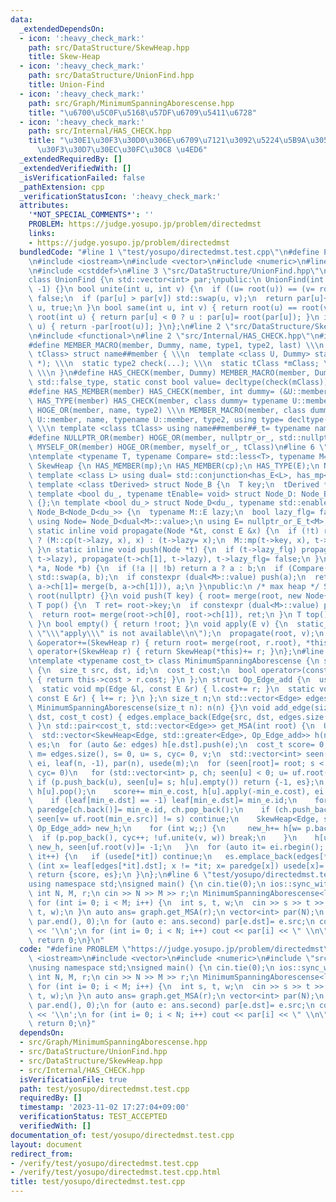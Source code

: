 ```yaml
---
data:
  _extendedDependsOn:
  - icon: ':heavy_check_mark:'
    path: src/DataStructure/SkewHeap.hpp
    title: Skew-Heap
  - icon: ':heavy_check_mark:'
    path: src/DataStructure/UnionFind.hpp
    title: Union-Find
  - icon: ':heavy_check_mark:'
    path: src/Graph/MinimumSpanningAborescense.hpp
    title: "\u6700\u5C0F\u5168\u57DF\u6709\u5411\u6728"
  - icon: ':heavy_check_mark:'
    path: src/Internal/HAS_CHECK.hpp
    title: "\u30E1\u30F3\u30D0\u306E\u6709\u7121\u3092\u5224\u5B9A\u3059\u308B\u30C6\
      \u30F3\u30D7\u30EC\u30FC\u30C8 \u4ED6"
  _extendedRequiredBy: []
  _extendedVerifiedWith: []
  _isVerificationFailed: false
  _pathExtension: cpp
  _verificationStatusIcon: ':heavy_check_mark:'
  attributes:
    '*NOT_SPECIAL_COMMENTS*': ''
    PROBLEM: https://judge.yosupo.jp/problem/directedmst
    links:
    - https://judge.yosupo.jp/problem/directedmst
  bundledCode: "#line 1 \"test/yosupo/directedmst.test.cpp\"\n#define PROBLEM \"https://judge.yosupo.jp/problem/directedmst\"\
    \n#include <iostream>\n#include <vector>\n#include <numeric>\n#line 2 \"src/Graph/MinimumSpanningAborescense.hpp\"\
    \n#include <cstddef>\n#line 3 \"src/DataStructure/UnionFind.hpp\"\n#include <algorithm>\n\
    class UnionFind {\n std::vector<int> par;\npublic:\n UnionFind(int n): par(n,\
    \ -1) {}\n bool unite(int u, int v) {\n  if ((u= root(u)) == (v= root(v))) return\
    \ false;\n  if (par[u] > par[v]) std::swap(u, v);\n  return par[u]+= par[v], par[v]=\
    \ u, true;\n }\n bool same(int u, int v) { return root(u) == root(v); }\n int\
    \ root(int u) { return par[u] < 0 ? u : par[u]= root(par[u]); }\n int size(int\
    \ u) { return -par[root(u)]; }\n};\n#line 2 \"src/DataStructure/SkewHeap.hpp\"\
    \n#include <functional>\n#line 2 \"src/Internal/HAS_CHECK.hpp\"\n#include <type_traits>\n\
    #define MEMBER_MACRO(member, Dummy, name, type1, type2, last) \\\n template <class\
    \ tClass> struct name##member { \\\n  template <class U, Dummy> static type1 check(U\
    \ *); \\\n  static type2 check(...); \\\n  static tClass *mClass; \\\n  last;\
    \ \\\n }\n#define HAS_CHECK(member, Dummy) MEMBER_MACRO(member, Dummy, has_, std::true_type,\
    \ std::false_type, static const bool value= decltype(check(mClass))::value)\n\
    #define HAS_MEMBER(member) HAS_CHECK(member, int dummy= (&U::member, 0))\n#define\
    \ HAS_TYPE(member) HAS_CHECK(member, class dummy= typename U::member)\n#define\
    \ HOGE_OR(member, name, type2) \\\n MEMBER_MACRO(member, class dummy= typename\
    \ U::member, name, typename U::member, type2, using type= decltype(check(mClass)));\
    \ \\\n template <class tClass> using name##member##_t= typename name##member<tClass>::type\n\
    #define NULLPTR_OR(member) HOGE_OR(member, nullptr_or_, std::nullptr_t)\n#define\
    \ MYSELF_OR(member) HOGE_OR(member, myself_or_, tClass)\n#line 6 \"src/DataStructure/SkewHeap.hpp\"\
    \ntemplate <typename T, typename Compare= std::less<T>, typename M= void> struct\
    \ SkewHeap {\n HAS_MEMBER(mp);\n HAS_MEMBER(cp);\n HAS_TYPE(E);\n NULLPTR_OR(E);\n\
    \ template <class L> using dual= std::conjunction<has_E<L>, has_mp<L>, has_cp<L>>;\n\
    \ template <class tDerived> struct Node_B {\n  T key;\n  tDerived *ch[2];\n };\n\
    \ template <bool du_, typename tEnable= void> struct Node_D: Node_B<Node_D<du_>>\
    \ {};\n template <bool du_> struct Node_D<du_, typename std::enable_if_t<du_>>:\
    \ Node_B<Node_D<du_>> {\n  typename M::E lazy;\n  bool lazy_flg= false;\n };\n\
    \ using Node= Node_D<dual<M>::value>;\n using E= nullptr_or_E_t<M>;\n Node *root;\n\
    \ static inline void propagate(Node *&t, const E &x) {\n  if (!t) return;\n  t->lazy_flg\
    \ ? (M::cp(t->lazy, x), x) : (t->lazy= x);\n  M::mp(t->key, x), t->lazy_flg= true;\n\
    \ }\n static inline void push(Node *t) {\n  if (t->lazy_flg) propagate(t->ch[0],\
    \ t->lazy), propagate(t->ch[1], t->lazy), t->lazy_flg= false;\n }\n Node *merge(Node\
    \ *a, Node *b) {\n  if (!a || !b) return a ? a : b;\n  if (Compare()(a->key, b->key))\
    \ std::swap(a, b);\n  if constexpr (dual<M>::value) push(a);\n  return std::swap(a->ch[0],\
    \ a->ch[1]= merge(b, a->ch[1])), a;\n }\npublic:\n /* max heap */ SkewHeap():\
    \ root(nullptr) {}\n void push(T key) { root= merge(root, new Node{key}); }\n\
    \ T pop() {\n  T ret= root->key;\n  if constexpr (dual<M>::value) push(root);\n\
    \  return root= merge(root->ch[0], root->ch[1]), ret;\n }\n T top() { return root->key;\
    \ }\n bool empty() { return !root; }\n void apply(E v) {\n  static_assert(dual<M>::value,\
    \ \"\\\"apply\\\" is not available\\n\");\n  propagate(root, v);\n }\n SkewHeap\
    \ &operator+=(SkewHeap r) { return root= merge(root, r.root), *this; }\n SkewHeap\
    \ operator+(SkewHeap r) { return SkewHeap(*this)+= r; }\n};\n#line 5 \"src/Graph/MinimumSpanningAborescense.hpp\"\
    \ntemplate <typename cost_t> class MinimumSpanningAborescense {\n struct Edge\
    \ {\n  size_t src, dst, id;\n  cost_t cost;\n  bool operator>(const Edge &r) const\
    \ { return this->cost > r.cost; }\n };\n struct Op_Edge_add {\n  using E= cost_t;\n\
    \  static void mp(Edge &l, const E &r) { l.cost+= r; }\n  static void cp(E &l,\
    \ const E &r) { l+= r; }\n };\n size_t n;\n std::vector<Edge> edges;\npublic:\n\
    \ MinimumSpanningAborescense(size_t n): n(n) {}\n void add_edge(size_t src, size_t\
    \ dst, cost_t cost) { edges.emplace_back(Edge{src, dst, edges.size(), cost});\
    \ }\n std::pair<cost_t, std::vector<Edge>> get_MSA(int root) {\n  UnionFind uf(n);\n\
    \  std::vector<SkewHeap<Edge, std::greater<Edge>, Op_Edge_add>> h(n);\n  std::vector<Edge>\
    \ es;\n  for (auto &e: edges) h[e.dst].push(e);\n  cost_t score= 0;\n  size_t\
    \ m= edges.size(), s= 0, u= s, cyc= 0, v;\n  std::vector<int> seen(n, -1), paredge(m),\
    \ ei, leaf(n, -1), par(n), usede(m);\n  for (seen[root]= root; s < n; u= ++s,\
    \ cyc= 0)\n   for (std::vector<int> p, ch; seen[u] < 0; u= uf.root(v)) {\n   \
    \ if (p.push_back(u), seen[u]= s; h[u].empty()) return {-1, es};\n    Edge min_e=\
    \ h[u].pop();\n    score+= min_e.cost, h[u].apply(-min_e.cost), ei.push_back(min_e.id);\n\
    \    if (leaf[min_e.dst] == -1) leaf[min_e.dst]= min_e.id;\n    for (; cyc; cyc--)\
    \ paredge[ch.back()]= min_e.id, ch.pop_back();\n    if (ch.push_back(min_e.id);\
    \ seen[v= uf.root(min_e.src)] != s) continue;\n    SkewHeap<Edge, std::greater<Edge>,\
    \ Op_Edge_add> new_h;\n    for (int w;;) {\n     new_h+= h[w= p.back()];\n   \
    \  if (p.pop_back(), cyc++; !uf.unite(v, w)) break;\n    }\n    h[uf.root(v)]=\
    \ new_h, seen[uf.root(v)]= -1;\n   }\n  for (auto it= ei.rbegin(); it != ei.rend();\
    \ it++) {\n   if (usede[*it]) continue;\n   es.emplace_back(edges[*it]);\n   for\
    \ (int x= leaf[edges[*it].dst]; x != *it; x= paredge[x]) usede[x]= 1;\n  }\n \
    \ return {score, es};\n }\n};\n#line 6 \"test/yosupo/directedmst.test.cpp\"\n\
    using namespace std;\nsigned main() {\n cin.tie(0);\n ios::sync_with_stdio(0);\n\
    \ int N, M, r;\n cin >> N >> M >> r;\n MinimumSpanningAborescense<long long> graph(N);\n\
    \ for (int i= 0; i < M; i++) {\n  int s, t, w;\n  cin >> s >> t >> w;\n  graph.add_edge(s,\
    \ t, w);\n }\n auto ans= graph.get_MSA(r);\n vector<int> par(N);\n iota(par.begin(),\
    \ par.end(), 0);\n for (auto e: ans.second) par[e.dst]= e.src;\n cout << ans.first\
    \ << '\\n';\n for (int i= 0; i < N; i++) cout << par[i] << \" \\n\"[i == N - 1];\n\
    \ return 0;\n}\n"
  code: "#define PROBLEM \"https://judge.yosupo.jp/problem/directedmst\"\n#include\
    \ <iostream>\n#include <vector>\n#include <numeric>\n#include \"src/Graph/MinimumSpanningAborescense.hpp\"\
    \nusing namespace std;\nsigned main() {\n cin.tie(0);\n ios::sync_with_stdio(0);\n\
    \ int N, M, r;\n cin >> N >> M >> r;\n MinimumSpanningAborescense<long long> graph(N);\n\
    \ for (int i= 0; i < M; i++) {\n  int s, t, w;\n  cin >> s >> t >> w;\n  graph.add_edge(s,\
    \ t, w);\n }\n auto ans= graph.get_MSA(r);\n vector<int> par(N);\n iota(par.begin(),\
    \ par.end(), 0);\n for (auto e: ans.second) par[e.dst]= e.src;\n cout << ans.first\
    \ << '\\n';\n for (int i= 0; i < N; i++) cout << par[i] << \" \\n\"[i == N - 1];\n\
    \ return 0;\n}"
  dependsOn:
  - src/Graph/MinimumSpanningAborescense.hpp
  - src/DataStructure/UnionFind.hpp
  - src/DataStructure/SkewHeap.hpp
  - src/Internal/HAS_CHECK.hpp
  isVerificationFile: true
  path: test/yosupo/directedmst.test.cpp
  requiredBy: []
  timestamp: '2023-11-02 17:27:04+09:00'
  verificationStatus: TEST_ACCEPTED
  verifiedWith: []
documentation_of: test/yosupo/directedmst.test.cpp
layout: document
redirect_from:
- /verify/test/yosupo/directedmst.test.cpp
- /verify/test/yosupo/directedmst.test.cpp.html
title: test/yosupo/directedmst.test.cpp
---
```

